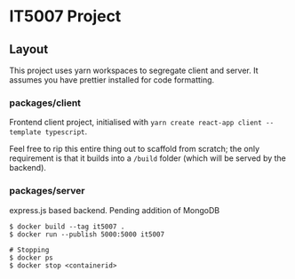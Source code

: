 # IT5007 Project

## Layout

This project uses yarn workspaces to segregate client and server. It assumes you have prettier installed for code formatting.

### packages/client

Frontend client project, initialised with `yarn create react-app client --template typescript`.

Feel free to rip this entire thing out to scaffold from scratch; the only requirement is that it builds into a `/build` folder (which will be served by the backend).

### packages/server

express.js based backend. Pending addition of MongoDB

```
$ docker build --tag it5007 .
$ docker run --publish 5000:5000 it5007

# Stopping
$ docker ps
$ docker stop <containerid>
```
